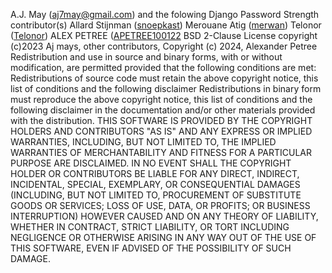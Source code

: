 A.J. May (<aj7may@gmail.com>)
and the folowing Django Password 
Strength contributor(s)
Allard Stijnman ([snoepkast](https://github.com/snoepkast))
Merouane Atig ([merwan](https://github.com/merwan))
Telonor ([Telonor](https://github.com/Telonor))
ALEX PETREE ([APETREE100122](https://github.com/Apetree100122)
BSD 2-Clause License
copyright (c)2023 Aj mays, 
other contributors,
Copyright (c) 2024, Alexander Petree
Redistribution and use in source and binary forms, with or without
modification, are permitted provided that the following conditions are met:
Redistributions of source code must retain the above copyright notice, this
   list of conditions and the following disclaimer
Redistributions in binary form must reproduce the above copyright notice,
   this list of conditions and the following disclaimer in the documentation
   and/or other materials provided with the distribution.
THIS SOFTWARE IS PROVIDED BY THE COPYRIGHT HOLDERS
AND CONTRIBUTORS "AS IS"
AND ANY EXPRESS OR IMPLIED WARRANTIES, 
INCLUDING, BUT NOT LIMITED TO, THE
IMPLIED WARRANTIES OF MERCHANTABILITY AND 
FITNESS FOR A PARTICULAR PURPOSE ARE
DISCLAIMED. IN NO EVENT SHALL THE COPYRIGHT
HOLDER OR CONTRIBUTORS BE LIABLE
FOR ANY DIRECT, INDIRECT, INCIDENTAL, 
SPECIAL, EXEMPLARY, OR CONSEQUENTIAL
DAMAGES (INCLUDING, BUT NOT LIMITED TO,
PROCUREMENT OF SUBSTITUTE GOODS OR
SERVICES; LOSS OF USE, DATA, OR PROFITS; 
OR BUSINESS INTERRUPTION) HOWEVER
CAUSED AND ON ANY THEORY OF LIABILITY, 
WHETHER IN CONTRACT, STRICT LIABILITY,
OR TORT 
INCLUDING NEGLIGENCE OR OTHERWISE
ARISING IN ANY WAY OUT OF THE USE
OF THIS SOFTWARE, EVEN IF ADVISED OF THE POSSIBILITY OF SUCH DAMAGE.
